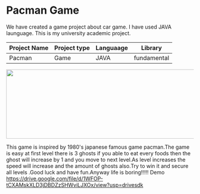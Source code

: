 # Pacman Game

We have created a game project about car game. I have used JAVA launguage.
This is my university academic project.

| Project Name | Project type | Languaage | Library |
|-|-|-|-|
|  Pacman | Game | JAVA | fundamental |
<img src ="https://github.com/Saikat-too/Pacman/blob/main/pacman-img.png)" width="554" height="186">

This game is inspired by 1980's japanese famous game pacman.The game is easy at first level there is 3 ghosts if you able to eat every foods then the ghost will increase by 1 and you move to next level.As level increases the speed will increase and the amount of ghosts also.Try to win it and secure all levels .Good luck and have fun.Anyway life is boring!!!!!
Demo https://drive.google.com/file/d/1WFOP-tCXAMskXLD3jDBDZzSHWviLJXOx/view?usp=drivesdk

